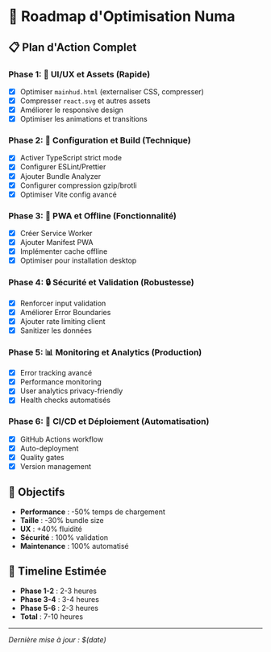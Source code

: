 # 🚀 Roadmap d'Optimisation Numa

## 📋 Plan d'Action Complet

### Phase 1: 🎨 UI/UX et Assets (Rapide)

- [x] Optimiser `mainhud.html` (externaliser CSS, compresser)
- [x] Compresser `react.svg` et autres assets
- [x] Améliorer le responsive design
- [x] Optimiser les animations et transitions

### Phase 2: 🔧 Configuration et Build (Technique)

- [x] Activer TypeScript strict mode
- [x] Configurer ESLint/Prettier
- [x] Ajouter Bundle Analyzer
- [x] Configurer compression gzip/brotli
- [x] Optimiser Vite config avancé

### Phase 3: 📱 PWA et Offline (Fonctionnalité)

- [x] Créer Service Worker
- [x] Ajouter Manifest PWA
- [x] Implémenter cache offline
- [x] Optimiser pour installation desktop

### Phase 4: 🔒 Sécurité et Validation (Robustesse)

- [x] Renforcer input validation
- [x] Améliorer Error Boundaries
- [x] Ajouter rate limiting client
- [x] Sanitizer les données

### Phase 5: 📊 Monitoring et Analytics (Production)

- [x] Error tracking avancé
- [x] Performance monitoring
- [x] User analytics privacy-friendly
- [x] Health checks automatisés

### Phase 6: 🚀 CI/CD et Déploiement (Automatisation)

- [x] GitHub Actions workflow
- [x] Auto-deployment
- [x] Quality gates
- [x] Version management

## 🎯 Objectifs

- **Performance** : -50% temps de chargement
- **Taille** : -30% bundle size
- **UX** : +40% fluidité
- **Sécurité** : 100% validation
- **Maintenance** : 100% automatisé

## 📅 Timeline Estimée

- **Phase 1-2** : 2-3 heures
- **Phase 3-4** : 3-4 heures
- **Phase 5-6** : 2-3 heures
- **Total** : 7-10 heures

---

_Dernière mise à jour : $(date)_
